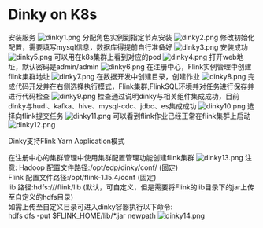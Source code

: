# Dinky on  K8s
安装服务
![dinky1.png](../images/dinky/dinky1.png)
分配角色实例到指定节点安装
![dinky2.png](../images/dinky/dinky2.png)
修改初始化配置，需要填写mysql信息，数据库得提前自行准备好
![dinky3.png](../images/dinky/dinky3.png)
安装成功
![dinky5.png](../images/dinky/dinky5.png)
可以用在k8s集群上看到对应的pod
![dinky4.png](../images/dinky/dinky4.png)
打开web地址，默认密码是admin/admin
![dinky6.png](../images/dinky/dinky6.png)
在注册中心，Flink实例管理中创建flink集群地址
![dinky7.png](../images/dinky/dinky7.png)
在数据开发中创建目录，创建作业
![dinky8.png](../images/dinky/dinky8.png)
完成代码开发并在右侧选择执行模式，Flink集群,FlinkSQL环境并对任务进行保存并进行代码检查
![dinky9.png](../images/dinky/dinky9.png)
检查通过说明dinky与相关组件集成成功，目前dinky与hudi、kafka、hive、mysql-cdc、jdbc、es集成成功
![dinky10.png](../images/dinky/dinky10.png)
选择向flink提交任务
![dinky11.png](../images/dinky/dinky11.png)
可以看到flink作业已经正常在flink集群上启动
![dinky12.png](../images/dinky/dinky12.png)


Dinky支持Flink Yarn Application模式

在注册中心的集群管理中使用集群配置管理功能创建flink集群
![dinky13.png](../images/dinky/dinky13.png)
注意:
Hadoop 配置文件路径:/opt/edp/dinky/conf/  (固定)<br />
Flink 配置文件路径:/opt/flink-1.15.4/conf (固定)<br />
lib 路径:hdfs:///flink/lib    (默认，可自定义，但是需要将Flink的lib目录下的jar上传至自定义的hdfs目录)<br />
如需上传至自定义目录可进入dinky容器执行以下命令:<br />
hdfs dfs -put $FLINK_HOME/lib/*.jar  newpath
![dinky14.png](../images/dinky/dinky14.png)
